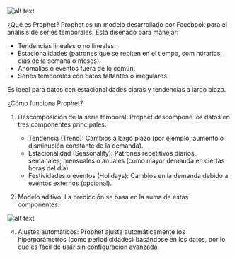![alt text](image-1.png)

¿Qué es Prophet?
Prophet es un modelo desarrollado por Facebook para el análisis de series temporales. Está diseñado para manejar:

- Tendencias lineales o no lineales.
- Estacionalidades (patrones que se repiten en el tiempo, com horarios, días de la semana o meses).
- Anomalías o eventos fuera de lo común.
- Series temporales con datos faltantes o irregulares.

Es ideal para datos con estacionalidades claras y tendencias a largo plazo.

¿Cómo funciona Prophet?
1. Descomposición de la serie temporal: Prophet descompone los datos en tres componentes principales:

    - Tendencia (Trend): Cambios a largo plazo (por ejemplo, aumento o disminución constante de la demanda).
    - Estacionalidad (Seasonality): Patrones repetitivos diarios, semanales, mensuales o anuales (como mayor demanda en ciertas horas del día).
    - Festividades o eventos (Holidays): Cambios en la demanda debido a eventos externos (opcional).
2. Modelo aditivo: La predicción se basa en la suma de estas componentes:

![alt text](image.png)

4. Ajustes automáticos: Prophet ajusta automáticamente los hiperparámetros (como periodicidades) basándose en los datos, por lo que es fácil de usar sin configuración avanzada.

